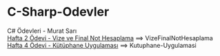 # C-Sharp-Odevler
C# Ödevleri - Murat Sarı
<br />
[Hafta 2 Ödevi - Vize ve Final Not Hesaplama](./VizeFinalNotHesaplama) ==> VizeFinalNotHesaplama
<br />
[Hafta 4 Ödevi - Kütüphane Uygulaması](./Kutuphane-Uygulamasi) ==> Kutuphane-Uygulamasi
